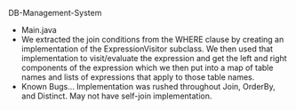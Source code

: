 DB-Management-System

- Main.java
- We extracted the join conditions from the WHERE clause by 
creating an implementation of the ExpressionVisitor subclass. 
We then used that implementation to visit/evaluate the expression
and get the left and right components of the expression which we then
put into a map of table names and lists of expressions that apply to those
table names.
- Known Bugs...
Implementation was rushed throughout Join, OrderBy, and Distinct. May not have self-join implementation.
